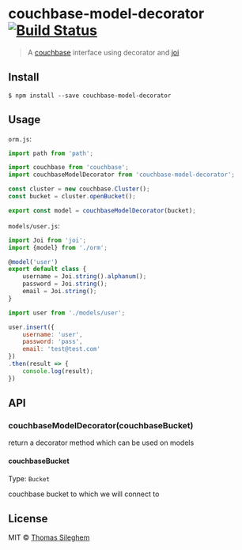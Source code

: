 # couchbase-model-decorator [![Build Status](https://travis-ci.org/mastilver/couchbase-model-decorator.svg?branch=master)](https://travis-ci.org/mastilver/couchbase-model-decorator)

> A [couchbase](http://couchbase.com/) interface using decorator and [joi](https://github.com/hapijs/joi)


## Install

```
$ npm install --save couchbase-model-decorator
```


## Usage

`orm.js`:
```js
import path from 'path';

import couchbase from 'couchbase';
import couchbaseModelDecorator from 'couchbase-model-decorator';

const cluster = new couchbase.Cluster();
const bucket = cluster.openBucket();

export const model = couchbaseModelDecorator(bucket);
```

`models/user.js`:
```js
import Joi from 'joi';
import {model} from './orm';

@model('user')
export default class {
    username = Joi.string().alphanum();
    password = Joi.string();
    email = Joi.string();
}
```

```js
import user from './models/user';

user.insert({
    username: 'user',
    password: 'pass',
    email: 'test@test.com'
})
.then(result => {
    console.log(result);
})
```


## API

### couchbaseModelDecorator(couchbaseBucket)

return a decorator method which can be used on models

#### couchbaseBucket

Type: `Bucket`  

couchbase bucket to which we will connect to


## License

MIT © [Thomas Sileghem](http://mastilver.com)

